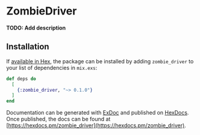 # ZombieDriver

**TODO: Add description**

## Installation

If [available in Hex](https://hex.pm/docs/publish), the package can be installed
by adding `zombie_driver` to your list of dependencies in `mix.exs`:

```elixir
def deps do
  [
    {:zombie_driver, "~> 0.1.0"}
  ]
end
```

Documentation can be generated with [ExDoc](https://github.com/elixir-lang/ex_doc)
and published on [HexDocs](https://hexdocs.pm). Once published, the docs can
be found at [https://hexdocs.pm/zombie_driver](https://hexdocs.pm/zombie_driver).

